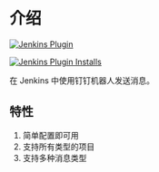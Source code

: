 # 介绍

[![Jenkins Plugin](https://img.shields.io/jenkins/plugin/v/dingding-notifications.svg?label=Version)](https://plugins.jenkins.io/dingding-notifications)

[![Jenkins Plugin Installs](https://img.shields.io/jenkins/plugin/i/dingding-notifications.svg?label=Installs&color=green)](https://plugins.jenkins.io/dingding-notifications)

在 Jenkins 中使用钉钉机器人发送消息。

## 特性

1. 简单配置即可用
2. 支持所有类型的项目
3. 支持多种消息类型
